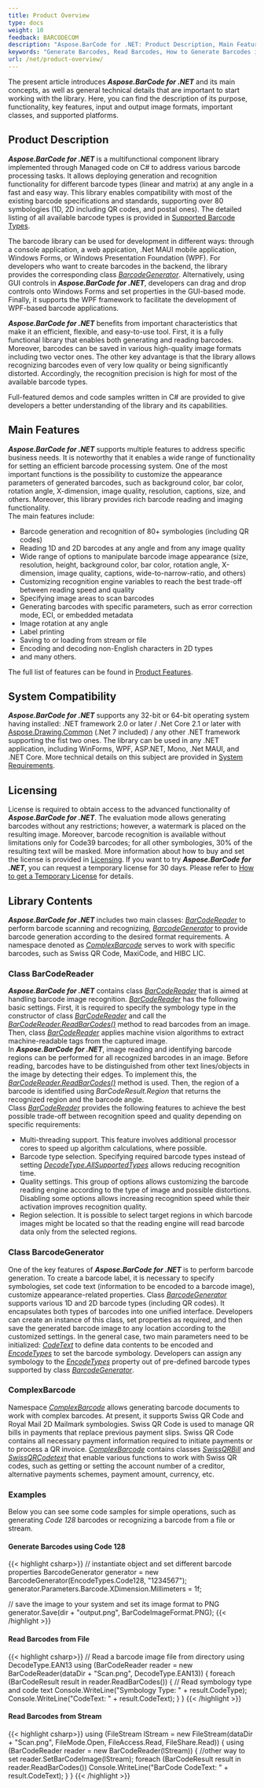 ```yaml
---
title: Product Overview
type: docs
weight: 10
feedback: BARCODECOM
description: "Aspose.BarCode for .NET: Product Description, Main Features, and General Information"
keywords: "Generate Barcodes, Read Barcodes, How to Generate Barcodes in C# .NET, Use Advanced Settings to Style and Customize Barcodes, Aspose.BarCode, C#"
url: /net/product-overview/
---
```

The present article introduces ***Aspose.BarCode for .NET*** and its main concepts, as well as general technical details that are important to start working with the library. Here, you can find the description of its purpose, functionality, key features, input and output image formats, important classes, and supported platforms.

## **Product Description**
***Aspose.BarCode for .NET*** is a multifunctional component library implemented through Managed code on C# to address various barcode processing tasks. It allows deploying generation and recognition functionality for different barcode types (linear and matrix) at any angle in a fast and easy way. This library enables compatibility with most of the existing barcode specifications and standards, supporting over 80 symbologies (1D, 2D including QR codes, and postal ones). The detailed listing of all available barcode types is provided in [Supported Barcode Types](/barcode/net/barcode-types/).    

The barcode library can be used for development in different ways: through a console application, a web appication, .Net MAUI mobile application, Windows Forms, or Windows Presentation Foundation (WPF). For developers who want to create barcodes in the backend, the library provides the corresponding class [*BarcodeGenerator*](https://reference.aspose.com/barcode/net/aspose.barcode.generation/barcodegenerator). Alternatively, using GUI controls in ***Aspose.BarCode for .NET***, developers can drag and drop controls onto Windows Forms and set properties in the GUI-based mode. Finally, it supports the WPF framework to facilitate the development of WPF-based barcode applications.  
  
***Aspose.BarCode for .NET*** benefits from important characteristics that make it an efficient, flexible, and easy-to-use tool. First, it is a fully functional library that enables both generating and reading barcodes. Moreover, barcodes can be saved in various high-quality image formats including two vector ones. The other key advantage is that the library allows recognizing barcodes even of very low quality or being significantly distorted. Accordingly, the recognition precision is high for most of the available barcode types.

Full-featured demos and code samples written in C# are provided to give developers a better understanding of the library and its capabilities.

## **Main Features**

***Aspose.BarCode for .NET*** supports multiple features to address specific business needs. It is noteworthy that it enables a wide range of functionality for setting an efficient barcode processing system. One of the most important functions is the possibility to customize the appearance parameters of generated barcodes, such as background color, bar color, rotation angle, X-dimension, image quality, resolution, captions, size, and others. Moreover, this library provides rich barcode reading and imaging functionality.  
The main features include: 
- Barcode generation and recognition of 80+ symbologies (including QR codes)
- Reading 1D and 2D barcodes at any angle and from any image quality
- Wide range of options to manipulate barcode image appearance (size, resolution, height, background color, bar color, rotation angle, X-dimension, image quality, captions, wide-to-narrow-ratio, and others)
- Customizing recognition engine variables to reach the best trade-off between reading speed and quality
- Specifying image areas to scan barcodes
- Generating barcodes with specific parameters, such as error correction mode, ECI, or embedded metadata
- Image rotation at any angle 
- Label printing 
- Saving to or loading from stream or file 
- Encoding and decoding non-English characters in 2D types
- and many others.
  
The full list of features can be found in [Product Features](/barcode/net/product-features/).  

## **System Compatibility**
***Aspose.BarCode for .NET*** supports any 32-bit or 64-bit operating system having installed: .NET framework 2.0 or later / .Net Core 2.1 or later with [Aspose.Drawing.Common](https://www.nuget.org/packages/Aspose.Drawing.Common/) (.Net 7 included) / any other .NET framework supporting the fist two ones. The library can be used in any .NET application, including WinForms, WPF, ASP.NET, Mono, .Net MAUI, and .NET Core. More technical details on this subject are provided in [System Requirements](/barcode/net/system-requirements/).

## **Licensing**
License is required to obtain access to the advanced functionality of ***Aspose.BarCode for .NET***. The evaluation mode allows generating barcodes without any restrictions; however, a watermark is placed on the resulting image. Moreover, barcode recognition is available without limitations only for Code39 barcodes; for all other symbologies, 30% of the resulting text will be masked. 
More information about how to buy and set the license is provided in [Licensing](/barcode/net/licensing/). If you want to try ***Aspose.BarCode for .NET***, you can request a temporary license for 30 days. Please refer to [How to get a Temporary License](https://purchase.aspose.com/temporary-license) for details.

## **Library Contents**
***Aspose.BarCode for .NET*** includes two main classes: [*BarCodeReader*](https://reference.aspose.com/barcode/net/aspose.barcode.barcoderecognition/barcodereader) to perform barcode scanning and recognizing, [*BarcodeGenerator*](https://reference.aspose.com/barcode/net/aspose.barcode.generation/barcodegenerator) to provide barcode generation according to the desired format requirements. A namespace denoted as [*ComplexBarcode*](https://reference.aspose.com/barcode/net/aspose.barcode.complexbarcode) serves to work with specific barcodes, such as Swiss QR Code, MaxiCode, and HIBC LIC. 
  
### **Class BarCodeReader**
***Aspose.BarCode for .NET*** contains class [*BarCodeReader*](https://reference.aspose.com/barcode/net/aspose.barcode.barcoderecognition/barcodereader) that is aimed at handling barcode image recognition. [*BarCodeReader*](https://reference.aspose.com/barcode/net/aspose.barcode.barcoderecognition/barcodereader) has the following basic settings. First, it is required to specify the symbology type in the constructor of class [*BarCodeReader*](https://reference.aspose.com/barcode/net/aspose.barcode.barcoderecognition/barcodereader) and call the [*BarCodeReader.ReadBarCodes()*](https://reference.aspose.com/barcode/net/aspose.barcode.barcoderecognition/barcodereader/methods/readbarcodes) method to read barcodes from an image. Then, class [*BarCodeReader*](https://reference.aspose.com/barcode/net/aspose.barcode.barcoderecognition/barcodereader) applies machine vision algorithms to extract machine-readable tags from the captured image.  
In ***Aspose.BarCode for .NET***, image reading and identifying barcode regions can be performed for all recognized barcodes in an image. Before reading, barcodes have to be distinguished from other text lines/objects in the image by detecting their edges. To implement this, the [*BarCodeReader.ReadBarCodes()*](https://reference.aspose.com/barcode/net/aspose.barcode.barcoderecognition/barcodereader/methods/readbarcodes) method is used. Then, the region of a barcode is identified using *BarCodeResult.Region* that returns the recognized region and the barcode angle.  
Class [*BarCodeReader*](https://reference.aspose.com/barcode/net/aspose.barcode.barcoderecognition/barcodereader) provides the following features to achieve the best possible trade-off between recognition speed and quality depending on specific requirements:
-	Multi-threading support. This feature involves additional processor cores to speed up algorithm calculations, where possible.
-	Barcode type selection. Specifying required barcode types instead of setting [*DecodeType.AllSupportedTypes*](https://reference.aspose.com/barcode/net/aspose.barcode.barcoderecognition/decodetype/fields/allsupportedtypes) allows reducing recognition time.
-	Quality settings. This group of options allows customizing the barcode reading engine according to the type of image and possible distortions. Disabling some options allows increasing recognition speed while their activation improves recognition quality.
-	Region selection. It is possible to select target regions in which barcode images might be located so that the reading engine will read barcode data only from the selected regions.

### **Class BarcodeGenerator**
One of the key features of ***Aspose.BarCode for .NET*** is to perform barcode generation. To create a barcode label, it is necessary to specify symbologies, set code text (information to be encoded to a barcode image), customize appearance-related properties. Class [*BarcodeGenerator*](https://reference.aspose.com/barcode/net/aspose.barcode.generation/barcodegenerator) supports various 1D and 2D barcode types (including QR codes). It encapsulates both types of barcodes into one unified interface. Developers can create an instance of this class, set properties as required, and then save the generated barcode image to any location according to the customized settings. In the general case, two main parameters need to be initialized: [*CodeText*](https://reference.aspose.com/barcode/net/aspose.barcode.generation/barcodegenerator/properties/codetext) to define data contents to be encoded and [*EncodeTypes*](https://reference.aspose.com/barcode/net/aspose.barcode.generation/encodetypes) to set the barcode symbology. Developers can assign any symbology to the [*EncodeTypes*](https://reference.aspose.com/barcode/net/aspose.barcode.generation/encodetypes) property out of pre-defined barcode types supported by class [*BarcodeGenerator*](https://reference.aspose.com/barcode/net/aspose.barcode.generation/barcodegenerator).


### **ComplexBarcode**
Namespace [*ComplexBarcode*](https://reference.aspose.com/barcode/net/aspose.barcode.complexbarcode) allows generating barcode documents to work with complex barcodes. At present, it supports Swiss QR Code and Royal Mail 2D Mailmark symbologies. Swiss QR Code is used to manage QR bills in payments that replace previous payment slips. Swiss QR Code contains all necessary payment information required to initiate payments or to process a QR invoice. [*ComplexBarcode*](https://reference.aspose.com/barcode/net/aspose.barcode.complexbarcode) contains classes [*SwissQRBill*](https://reference.aspose.com/barcode/net/aspose.barcode.complexbarcode/swissqrbill) and [*SwissQRCodetext*](https://reference.aspose.com/barcode/net/aspose.barcode.complexbarcode/swissqrcodetext) that enable various functions to work with Swiss QR codes, such as getting or setting the account number of a creditor, alternative payments schemes, payment amount, currency, etc.

### **Examples**
Below you can see some code samples for simple operations, such as generating *Code 128* barcodes or recognizing a barcode from a file or stream.
  
#### Generate Barcodes using Code 128
{{< highlight csharp>}}
// instantiate object and set different barcode properties
BarcodeGenerator generator = new BarcodeGenerator(EncodeTypes.Code128, "1234567");
generator.Parameters.Barcode.XDimension.Millimeters = 1f;

// save the image to your system and set its image format to PNG
generator.Save(dir + "output.png", BarCodeImageFormat.PNG);
{{< /highlight >}} 

#### Read Barcodes from File
{{< highlight csharp>}}
// Read a barcode image file from directory using DecodeType.EAN13
using (BarCodeReader reader = new BarCodeReader(dataDir + "Scan.png", DecodeType.EAN13))
{
    foreach (BarCodeResult result in reader.ReadBarCodes())
    {
        // Read symbology type and code text
        Console.WriteLine("Symbology Type: " + result.CodeType);
        Console.WriteLine("CodeText: " + result.CodeText);
    }
}
{{< /highlight >}} 

#### Read Barcodes from Stream
{{< highlight csharp>}}
using (FileStream lStream = new FileStream(dataDir + "Scan.png", FileMode.Open, FileAccess.Read, FileShare.Read))
{
    using (BarCodeReader reader = new BarCodeReader(lStream))
    {
        //other way to set
        reader.SetBarCodeImage(lStream);
        foreach (BarCodeResult result in reader.ReadBarCodes())
            Console.WriteLine("BarCode CodeText: " + result.CodeText);
    }
}
{{< /highlight >}} 
